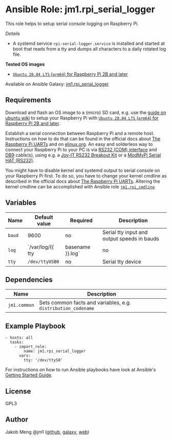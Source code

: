 # Ansible Role: jm1.rpi_serial_logger

This role helps to setup serial console logging on Raspberry Pi.

*Details*
- A systemd service `rpi-serial-logger.service` is installed and started at boot that reads from a tty and dumps all
  characters to a daily rotated log file.

**Tested OS images**
- [`Ubuntu 20.04 LTS` (`arm64`) for Raspberry Pi 2B and later](http://cdimage.ubuntu.com/releases/20.04/release/)

Available on Ansible Galaxy: [jm1.rpi_serial_logger](https://galaxy.ansible.com/jm1/rpi_serial_logger)

## Requirements

Download and flash an OS image to a (micro) SD card,
e.g. use the [guide on ubuntu wiki](https://wiki.ubuntu.com/ARM/RaspberryPi) to setup your Raspberry Pi with
[`Ubuntu 20.04 LTS` (`arm64`) for Raspberry Pi 2B and later](http://cdimage.ubuntu.com/releases/20.04/release/).

Establish a serial connection between Raspberry Pi and a remote host. Instructions on how to do that can be found
in the official docs about [The Raspberry Pi UARTs](https://www.raspberrypi.org/documentation/configuration/uart.md)
and on [elinux.org](https://elinux.org/RPi_Serial_Connection). An easy and solderless way to connect your Raspberry
Pi to your PC is via [RS232 (COM) interface](https://en.wikipedia.org/wiki/RS-232) and
[DB9](https://en.wikipedia.org/wiki/DE-9_connector) cable(s), using e.g. a
[Joy-IT RS232 Breakout Kit](https://joy-it.net/en/products/RB-RS232) or a
[ModMyPi Serial HAT (RS232)](https://thepihut.com/blogs/raspberry-pi-tutorials/how-to-use-the-modmypi-serial-hat).

You might have to disable kernel and systemd output to serial console on your Raspberry Pi first. To do so, you have to
change your kernel cmdline as described in the official docs about
[The Raspberry Pi UARTs](https://www.raspberrypi.org/documentation/configuration/uart.md). Altering the kernel cmdline
can be accomplished with Ansible role [`jm1.rpi_cmdline`](https://galaxy.ansible.com/jm1/rpi_cmdline).

## Variables

| Name   | Default value                     | Required | Description                                                                   |
| ------ | --------------------------------- | -------- | ----------------------------------------------------------------------------- |
| `baud` | 9600                              | no       | Serial tty input and output speeds in bauds                                   |
| `log`  | `/var/log/{{ tty|basename }}.log` | no       | Absolute path to log file. A timestamp is automatically appended to that path |
| `tty`  | `/dev/ttyUSB0`                    | no       | Serial tty device                                                             |

## Dependencies

| Name         | Description                                                   |
| ------------ | ------------------------------------------------------------- |
| `jm1.common` | Sets common facts and variables, e.g. `distribution_codename` |

## Example Playbook

```
- hosts: all
  tasks:
    - import_role:
        name: jm1.rpi_serial_logger
      vars:
        tty: '/dev/ttyS0'
```

For instructions on how to run Ansible playbooks have look at Ansible's
[Getting Started Guide](https://docs.ansible.com/ansible/latest/network/getting_started/first_playbook.html).

## License

GPL3

## Author

Jakob Meng
@jm1 ([github](https://github.com/jm1), [galaxy](https://galaxy.ansible.com/jm1), [web](http://www.jakobmeng.de))
